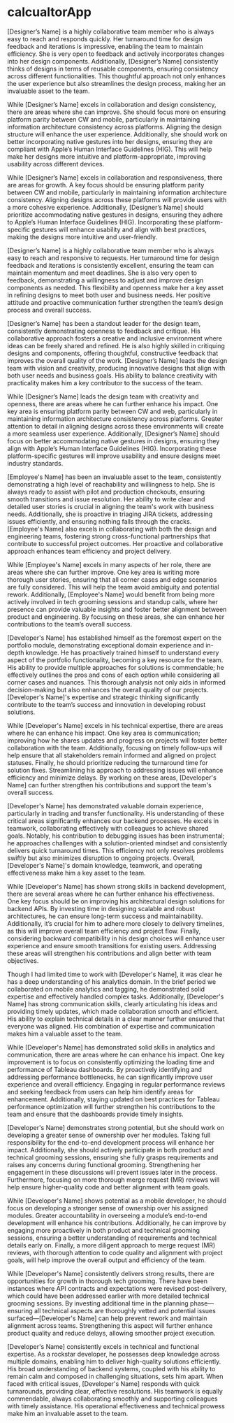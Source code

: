 # calcualtorApp


[Designer’s Name] is a highly collaborative team member who is always easy to reach and responds quickly. Her turnaround time for design feedback and iterations is impressive, enabling the team to maintain efficiency. She is very open to feedback and actively incorporates changes into her design components. Additionally, [Designer’s Name] consistently thinks of designs in terms of reusable components, ensuring consistency across different functionalities. This thoughtful approach not only enhances the user experience but also streamlines the design process, making her an invaluable asset to the team.


While [Designer’s Name] excels in collaboration and design consistency, there are areas where she can improve. She should focus more on ensuring platform parity between CW and mobile, particularly in maintaining information architecture consistency across platforms. Aligning the design structure will enhance the user experience. Additionally, she should work on better incorporating native gestures into her designs, ensuring they are compliant with Apple’s Human Interface Guidelines (HIG). This will help make her designs more intuitive and platform-appropriate, improving usability across different devices.

While [Designer’s Name] excels in collaboration and responsiveness, there are areas for growth. A key focus should be ensuring platform parity between CW and mobile, particularly in maintaining information architecture consistency. Aligning designs across these platforms will provide users with a more cohesive experience. Additionally, [Designer’s Name] should prioritize accommodating native gestures in designs, ensuring they adhere to Apple’s Human Interface Guidelines (HIG). Incorporating these platform-specific gestures will enhance usability and align with best practices, making the designs more intuitive and user-friendly.

[Designer’s Name] is a highly collaborative team member who is always easy to reach and responsive to requests. Her turnaround time for design feedback and iterations is consistently excellent, ensuring the team can maintain momentum and meet deadlines. She is also very open to feedback, demonstrating a willingness to adjust and improve design components as needed. This flexibility and openness make her a key asset in refining designs to meet both user and business needs. Her positive attitude and proactive communication further strengthen the team’s design process and overall success.



[Designer’s Name] has been a standout leader for the design team, consistently demonstrating openness to feedback and critique. His collaborative approach fosters a creative and inclusive environment where ideas can be freely shared and refined. He is also highly skilled in critiquing designs and components, offering thoughtful, constructive feedback that improves the overall quality of the work. [Designer’s Name] leads the design team with vision and creativity, producing innovative designs that align with both user needs and business goals. His ability to balance creativity with practicality makes him a key contributor to the success of the team.


While [Designer’s Name] leads the design team with creativity and openness, there are areas where he can further enhance his impact. One key area is ensuring platform parity between CW and web, particularly in maintaining information architecture consistency across platforms. Greater attention to detail in aligning designs across these environments will create a more seamless user experience. Additionally, [Designer’s Name] should focus on better accommodating native gestures in designs, ensuring they align with Apple’s Human Interface Guidelines (HIG). Incorporating these platform-specific gestures will improve usability and ensure designs meet industry standards.


[Employee's Name] has been an invaluable asset to the team, consistently demonstrating a high level of reachability and willingness to help. She is always ready to assist with pilot and production checkouts, ensuring smooth transitions and issue resolution. Her ability to write clear and detailed user stories is crucial in aligning the team's work with business needs. Additionally, she is proactive in triaging JIRA tickets, addressing issues efficiently, and ensuring nothing falls through the cracks. [Employee's Name] also excels in collaborating with both the design and engineering teams, fostering strong cross-functional partnerships that contribute to successful project outcomes. Her proactive and collaborative approach enhances team efficiency and project delivery.

While [Employee's Name] excels in many aspects of her role, there are areas where she can further improve. One key area is writing more thorough user stories, ensuring that all corner cases and edge scenarios are fully considered. This will help the team avoid ambiguity and potential rework. Additionally, [Employee's Name] would benefit from being more actively involved in tech grooming sessions and standup calls, where her presence can provide valuable insights and foster better alignment between product and engineering. By focusing on these areas, she can enhance her contributions to the team’s overall success.



[Developer's Name] has established himself as the foremost expert on the portfolio module, demonstrating exceptional domain experience and in-depth knowledge. He has proactively trained himself to understand every aspect of the portfolio functionality, becoming a key resource for the team. His ability to provide multiple approaches for solutions is commendable; he effectively outlines the pros and cons of each option while considering all corner cases and nuances. This thorough analysis not only aids in informed decision-making but also enhances the overall quality of our projects. [Developer's Name]'s expertise and strategic thinking significantly contribute to the team’s success and innovation in developing robust solutions.

While [Developer's Name] excels in his technical expertise, there are areas where he can enhance his impact. One key area is communication; improving how he shares updates and progress on projects will foster better collaboration with the team. Additionally, focusing on timely follow-ups will help ensure that all stakeholders remain informed and aligned on project statuses. Finally, he should prioritize reducing the turnaround time for solution fixes. Streamlining his approach to addressing issues will enhance efficiency and minimize delays. By working on these areas, [Developer's Name] can further strengthen his contributions and support the team's overall success.


[Developer's Name] has demonstrated valuable domain experience, particularly in trading and transfer functionality. His understanding of these critical areas significantly enhances our backend processes. He excels in teamwork, collaborating effectively with colleagues to achieve shared goals. Notably, his contribution to debugging issues has been instrumental; he approaches challenges with a solution-oriented mindset and consistently delivers quick turnaround times. This efficiency not only resolves problems swiftly but also minimizes disruption to ongoing projects. Overall, [Developer's Name]'s domain knowledge, teamwork, and operating effectiveness make him a key asset to the team.


While [Developer's Name] has shown strong skills in backend development, there are several areas where he can further enhance his effectiveness. One key focus should be on improving his architectural design solutions for backend APIs. By investing time in designing scalable and robust architectures, he can ensure long-term success and maintainability. Additionally, it’s crucial for him to adhere more closely to delivery timelines, as this will improve overall team efficiency and project flow. Finally, considering backward compatibility in his design choices will enhance user experience and ensure smooth transitions for existing users. Addressing these areas will strengthen his contributions and align better with team objectives.


Though I had limited time to work with [Developer's Name], it was clear he has a deep understanding of his analytics domain. In the brief period we collaborated on mobile analytics and tagging, he demonstrated solid expertise and effectively handled complex tasks. Additionally, [Developer's Name] has strong communication skills, clearly articulating his ideas and providing timely updates, which made collaboration smooth and efficient. His ability to explain technical details in a clear manner further ensured that everyone was aligned. His combination of expertise and communication makes him a valuable asset to the team.



While [Developer's Name] has demonstrated solid skills in analytics and communication, there are areas where he can enhance his impact. One key improvement is to focus on consistently optimizing the loading time and performance of Tableau dashboards. By proactively identifying and addressing performance bottlenecks, he can significantly improve user experience and overall efficiency. Engaging in regular performance reviews and seeking feedback from users can help him identify areas for enhancement. Additionally, staying updated on best practices for Tableau performance optimization will further strengthen his contributions to the team and ensure that the dashboards provide timely insights.




[Developer's Name] demonstrates strong potential, but she should work on developing a greater sense of ownership over her modules. Taking full responsibility for the end-to-end development process will enhance her impact. Additionally, she should actively participate in both product and technical grooming sessions, ensuring she fully grasps requirements and raises any concerns during functional grooming. Strengthening her engagement in these discussions will prevent issues later in the process. Furthermore, focusing on more thorough merge request (MR) reviews will help ensure higher-quality code and better alignment with team goals.

While [Developer's Name] shows potential as a mobile developer, he should focus on developing a stronger sense of ownership over his assigned modules. Greater accountability in overseeing a module’s end-to-end development will enhance his contributions. Additionally, he can improve by engaging more proactively in both product and technical grooming sessions, ensuring a better understanding of requirements and technical details early on. Finally, a more diligent approach to merge request (MR) reviews, with thorough attention to code quality and alignment with project goals, will help improve the overall output and efficiency of the team.




While [Developer's Name] consistently delivers strong results, there are opportunities for growth in thorough tech grooming. There have been instances where API contracts and expectations were revised post-delivery, which could have been addressed earlier with more detailed technical grooming sessions. By investing additional time in the planning phase—ensuring all technical aspects are thoroughly vetted and potential issues surfaced—[Developer's Name] can help prevent rework and maintain alignment across teams. Strengthening this aspect will further enhance product quality and reduce delays, allowing smoother project execution.


[Developer's Name] consistently excels in technical and functional expertise. As a rockstar developer, he possesses deep knowledge across multiple domains, enabling him to deliver high-quality solutions efficiently. His broad understanding of backend systems, coupled with his ability to remain calm and composed in challenging situations, sets him apart. When faced with critical issues, [Developer's Name] responds with quick turnarounds, providing clear, effective resolutions. His teamwork is equally commendable, always collaborating smoothly and supporting colleagues with timely assistance. His operational effectiveness and technical prowess make him an invaluable asset to the team.


